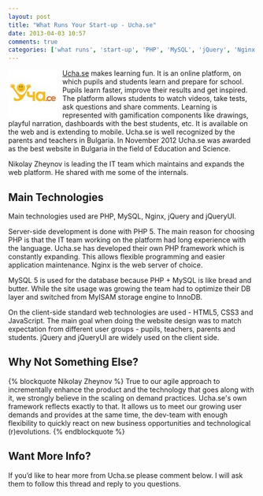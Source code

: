 ```yaml
---
layout: post
title: "What Runs Your Start-up - Ucha.se"
date: 2013-04-03 10:57
comments: true
categories: ['what runs', 'start-up', 'PHP', 'MySQL', 'jQuery', 'Nginx']
---
```


<img src="/images/startup/uchase.jpg" alt="Ucha.se logo" style="float:left;margin-right:10px;"/>


[Ucha.se](http://ucha.se/) makes learning fun. It is an online platform,
on which pupils and students learn and prepare for school. Pupils learn faster,
improve their results and get inspired. The platform allows students to watch
videos, take tests, ask questions and share comments. Learning is represented
with gamification components like drawings, playful narration, dashboards with
the best students, etc. It is available on the web and is extending to mobile.
Ucha.se is well recognized by the parents and teachers in Bulgaria.
In November 2012 Ucha.se was awarded as the best website in Bulgaria in the
field of Education and Science.

Nikolay Zheynov is leading the IT team which maintains and expands the web platform.
He shared with me some of the internals.

Main Technologies
----------------

Main technologies used are PHP, MySQL, Nginx, jQuery and jQueryUI.


Server-side development is done with PHP 5. The main reason for choosing PHP is
that the IT team working on the platform had long experience with the language.
Ucha.se has developed their own PHP framework which is constantly expanding.
This allows flexible programming and easier application maintenance.
Nginx is the web server of choice.

MySQL 5 is used for the database because PHP + MySQL is like bread and butter.
While the site usage was growing the team had to optimize their DB layer and switched
from MyISAM storage engine to InnoDB.

On the client-side standard web technologies are used - HTML5, CSS3 and JavaScript.
The main goal when doing the website design was to match expectation from different
user groups - pupils, teachers, parents and students.
jQuery and jQueryUI are widely used on the client side.


Why Not Something Else?
-----------------------

{% blockquote Nikolay Zheynov %}
True to our agile approach to incrementally enhance the product and the technology
that goes along with it, we strongly believe in the scaling on demand practices.
Ucha.se's own framework reflects exactly to that. It allows us to meet our growing
user demands and provides at the same time, the dev-team with enough flexibility to
quickly react on new business opportunities and technological (r)evolutions.
{% endblockquote %}

Want More Info?
---------------

If you’d like to hear more from Ucha.se please comment below.
I will ask them to follow this thread and reply to you questions.
